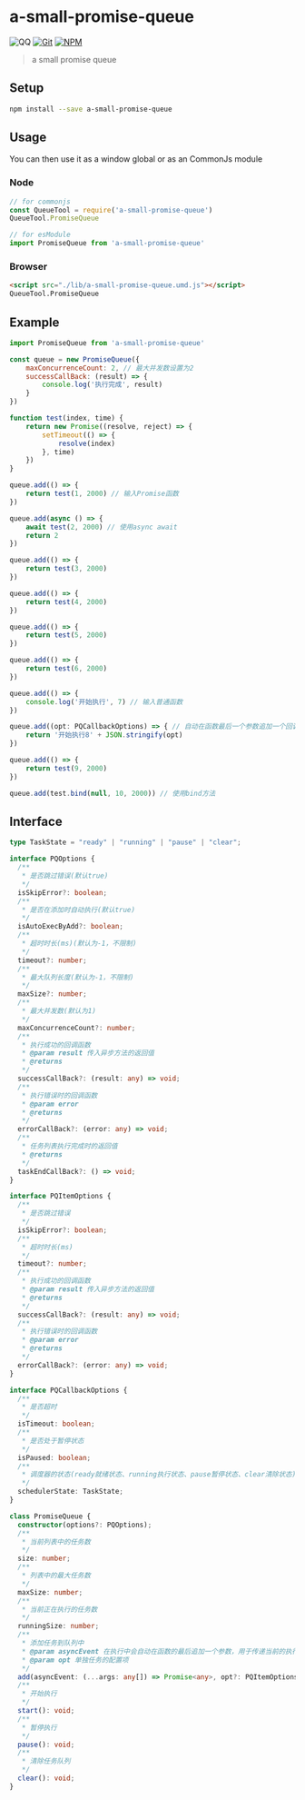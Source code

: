 # a-small-promise-queue
 ![QQ](https://img.shields.io/badge/QQ-306863030-green.svg) [![Git](https://img.shields.io/badge/GIT-roman_123-blue.svg)](https://gitee.com/roman_123/a-small-promise-queue.git) [![NPM](https://img.shields.io/badge/NPM-roman_123-blue.svg)](https://www.npmjs.com/package/a-small-promise-queue)

> a small promise queue

## Setup

```bash
npm install --save a-small-promise-queue
```

## Usage

You can then use it as a window global or as an CommonJs module

### Node

```js
// for commonjs
const QueueTool = require('a-small-promise-queue')
QueueTool.PromiseQueue

// for esModule
import PromiseQueue from 'a-small-promise-queue'
```
### Browser

```html
<script src="./lib/a-small-promise-queue.umd.js"></script>
QueueTool.PromiseQueue
```

## Example

```js
import PromiseQueue from 'a-small-promise-queue'

const queue = new PromiseQueue({
    maxConcurrenceCount: 2, // 最大并发数设置为2
    successCallBack: (result) => {
        console.log('执行完成', result)
    }
})

function test(index, time) {
    return new Promise((resolve, reject) => {
        setTimeout(() => {
            resolve(index)
        }, time)
    })
}

queue.add(() => {
    return test(1, 2000) // 输入Promise函数
})

queue.add(async () => {
    await test(2, 2000) // 使用async await
    return 2
})

queue.add(() => {
    return test(3, 2000)
})

queue.add(() => {
    return test(4, 2000)
})

queue.add(() => {
    return test(5, 2000)
})

queue.add(() => {
    return test(6, 2000)
})

queue.add(() => {
    console.log('开始执行', 7) // 输入普通函数
})

queue.add((opt: PQCallbackOptions) => { // 自动在函数最后一个参数追加一个回调函数对象，可以用于中断异步函数的执行
    return '开始执行8' + JSON.stringify(opt)
})

queue.add(() => {
    return test(9, 2000)
})

queue.add(test.bind(null, 10, 2000)) // 使用bind方法
```

## Interface

```typescript
type TaskState = "ready" | "running" | "pause" | "clear";

interface PQOptions {
  /**
   * 是否跳过错误(默认true)
   */
  isSkipError?: boolean;
  /**
   * 是否在添加时自动执行(默认true)
   */
  isAutoExecByAdd?: boolean;
  /**
   * 超时时长(ms)(默认为-1，不限制)
   */
  timeout?: number;
  /**
   * 最大队列长度(默认为-1，不限制)
   */
  maxSize?: number;
  /**
   * 最大并发数(默认为1)
   */
  maxConcurrenceCount?: number;
  /**
   * 执行成功的回调函数
   * @param result 传入异步方法的返回值
   * @returns
   */
  successCallBack?: (result: any) => void;
  /**
   * 执行错误时的回调函数
   * @param error
   * @returns
   */
  errorCallBack?: (error: any) => void;
  /**
   * 任务列表执行完成时的返回值
   * @returns
   */
  taskEndCallBack?: () => void;
}

interface PQItemOptions {
  /**
   * 是否跳过错误
   */
  isSkipError?: boolean;
  /**
   * 超时时长(ms)
   */
  timeout?: number;
  /**
   * 执行成功的回调函数
   * @param result 传入异步方法的返回值
   * @returns
   */
  successCallBack?: (result: any) => void;
  /**
   * 执行错误时的回调函数
   * @param error
   * @returns
   */
  errorCallBack?: (error: any) => void;
}

interface PQCallbackOptions {
  /**
   * 是否超时
   */
  isTimeout: boolean;
  /**
   * 是否处于暂停状态
   */
  isPaused: boolean;
  /**
   * 调度器的状态(ready就绪状态、running执行状态、pause暂停状态、clear清除状态)
   */
  schedulerState: TaskState;
}

class PromiseQueue {
  constructor(options?: PQOptions);
  /**
   * 当前列表中的任务数
   */
  size: number;
  /**
   * 列表中的最大任务数
   */
  maxSize: number;
  /**
   * 当前正在执行的任务数
   */
  runningSize: number;
  /**
   * 添加任务到队列中
   * @param asyncEvent 在执行中会自动在函数的最后追加一个参数，用于传递当前的执行状态
   * @param opt 单独任务的配置项
   */
  add(asyncEvent: (...args: any[]) => Promise<any>, opt?: PQItemOptions): void;
  /**
   * 开始执行
   */
  start(): void;
  /**
   * 暂停执行
   */
  pause(): void;
  /**
   * 清除任务队列
   */
  clear(): void;
}
```

